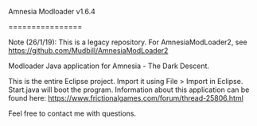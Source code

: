 Amnesia Modloader v1.6.4

================

Note (26/1/19): This is a legacy repository. For AmnesiaModLoader2, see https://github.com/Mudbill/AmnesiaModLoader2

Modloader Java application for Amnesia - The Dark Descent.

This is the entire Eclipse project. Import it using File > Import in Eclipse. Start.java will boot the program.
Information about this application can be found here: https://www.frictionalgames.com/forum/thread-25806.html

Feel free to contact me with questions.
